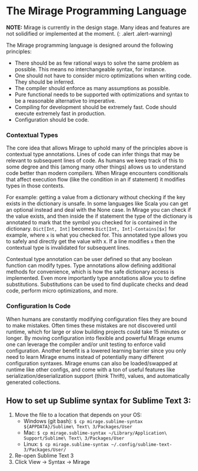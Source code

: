 # The Mirage Programming Language

**NOTE:** Mirage is currently in the design stage. Many ideas and features are not solidified or implemented at the moment.
{: .alert .alert-warning}

The Mirage programming language is designed around the following principles:

* There should be as few rational ways to solve the same problem as possible. This means no interchangeable syntax, for instance.
* One should not have to consider micro optimizations when writing code. They should be inferred.
* The compiler should enforce as many assumptions as possible.
* Pure functional needs to be supported with optimizations and syntax to be a reasonable alternative to imperative.
* Compiling for development should be extremely fast. Code should execute extremely fast in production.
* Configuration should be code.


### Contextual Types

The core idea that allows Mirage to uphold many of the principles above is contextual type annotations. Lines of code can infer things that may be relevant to subsequent lines of code. As humans we keep track of this to some degree and this (among many other things) allows us to understand code better than modern compilers. When Mirage encounters conditionals that affect execution flow (like the condition in an if statement) it modifies types in those contexts.

For example: getting a value from a dictionary without checking if the key exists in the dictionary is unsafe. In some languages like Scala you can get an optional instead and deal with the None case. In Mirage you can check if the value exists, and then inside the if statement the type of the dictionary is annotated to mark that the symbol you checked for is contained in the dictionary. `Dict[Int, Int]` becomes `Dict[Int, Int]-Contains[$x]` for example, where `x` is what you checked for. This annotated type allows you to safely and directly get the value with x. If a line modifies `x` then the contextual type is invalidated for subsequent lines.

Contextual type annotation can be user defined so that any boolean function can modify types. Type annotations allow defining additional methods for convenience, which is how the safe dictionary access is implemented. Even more importantly type annotations allow you to define substitutions. Substitutions can be used to find duplicate checks and dead code, perform micro optimizations, and more.


### Configuration Is Code

When humans are constantly modifying configuration files they are bound to make mistakes. Often times these mistakes are not discovered until runtime, which for large or slow building projects could take 15 minutes or longer. By moving configuration into flexible and powerful Mirage enums one can leverage the compiler and/or unit testing to enforce valid configuration. Another benefit is a lowered learning barrier since you only need to learn Mirage enums instead of potentially many different configuration syntaxes. Mirage enums can also be loaded/swapped at runtime like other configs, and come with a ton of useful features like serialization/deserialization support (think Thrift), values, and automatically generated collections.


## How to set up Sublime syntax for Sublime Text 3:

1. Move the file to a location that depends on your OS:
    * Windows (git bash): `$ cp mirage.sublime-syntax ${APPDATA}/Sublime\ Text\ 3/Packages/User`
    * Mac: `$ cp mirage.sublime-syntax ~/Library/Application\ Support/Sublime\ Text\ 3/Packages/User`
    * Linux: `$ cp mirage.sublime-syntax ~/.config/sublime-text-3/Packages/User/`
2. Re-open Sublime Text 3
3. Click View -> Syntax -> Mirage

